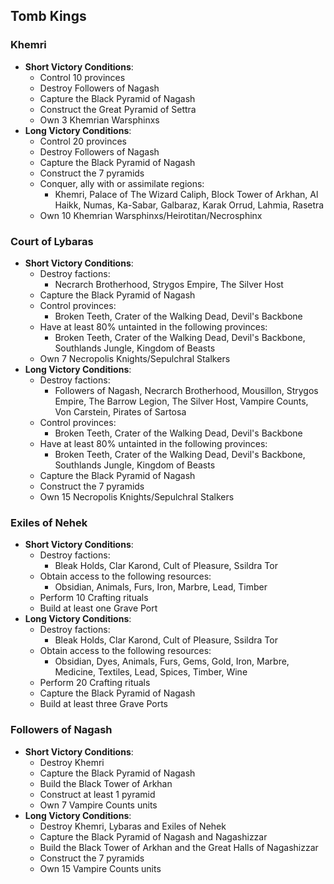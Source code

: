 ## Tomb Kings

### Khemri

* **Short Victory Conditions**:
    * Control 10 provinces
	* Destroy Followers of Nagash
	* Capture the Black Pyramid of Nagash
	* Construct the Great Pyramid of Settra
	* Own 3 Khemrian Warsphinxs
* **Long Victory Conditions**:
    * Control 20 provinces
	* Destroy Followers of Nagash
	* Capture the Black Pyramid of Nagash
	* Construct the 7 pyramids
	* Conquer, ally with or assimilate regions:
	    * Khemri, Palace of The Wizard Caliph, Block Tower of Arkhan, Al Haikk, Numas, Ka-Sabar, Galbaraz, Karak Orrud, 
	    Lahmia, Rasetra
	* Own 10 Khemrian Warsphinxs/Heirotitan/Necrosphinx

### Court of Lybaras

* **Short Victory Conditions**:
	* Destroy factions:
	    * Necrarch Brotherhood, Strygos Empire, The Silver Host
	* Capture the Black Pyramid of Nagash
	* Control provinces:
	    * Broken Teeth, Crater of the Walking Dead, Devil's Backbone
	* Have at least 80% untainted in the following provinces:
	    * Broken Teeth, Crater of the Walking Dead, Devil's Backbone, Southlands Jungle, Kingdom of Beasts
	* Own 7 Necropolis Knights/Sepulchral Stalkers
* **Long Victory Conditions**:
	* Destroy factions:
	    * Followers of Nagash, Necrarch Brotherhood, Mousillon, Strygos Empire, The Barrow Legion, The Silver Host, 
	    Vampire Counts, Von Carstein, Pirates of Sartosa
	* Control provinces:
	    * Broken Teeth, Crater of the Walking Dead, Devil's Backbone
	* Have at least 80% untainted in the following provinces:
	    * Broken Teeth, Crater of the Walking Dead, Devil's Backbone, Southlands Jungle, Kingdom of Beasts
	* Capture the Black Pyramid of Nagash
	* Construct the 7 pyramids
	* Own 15 Necropolis Knights/Sepulchral Stalkers

### Exiles of Nehek

* **Short Victory Conditions**:
	* Destroy factions:
	    * Bleak Holds, Clar Karond, Cult of Pleasure, Ssildra Tor
	* Obtain access to the following resources:
	    * Obsidian, Animals, Furs, Iron, Marbre, Lead, Timber
	* Perform 10 Crafting rituals
	* Build at least one Grave Port
* **Long Victory Conditions**:
	* Destroy factions:
	    * Bleak Holds, Clar Karond, Cult of Pleasure, Ssildra Tor
	* Obtain access to the following resources:
	    * Obsidian, Dyes, Animals, Furs, Gems, Gold, Iron, Marbre, Medicine, Textiles, Lead, Spices, Timber, Wine
	* Perform 20 Crafting rituals
	* Capture the Black Pyramid of Nagash
	* Build at least three Grave Ports

### Followers of Nagash

* **Short Victory Conditions**:
	* Destroy Khemri
	* Capture the Black Pyramid of Nagash
	* Build the Black Tower of Arkhan
	* Construct at least 1 pyramid
	* Own 7 Vampire Counts units
* **Long Victory Conditions**:
	* Destroy Khemri, Lybaras and Exiles of Nehek
	* Capture the Black Pyramid of Nagash and Nagashizzar
	* Build the Black Tower of Arkhan and the Great Halls of Nagashizzar
	* Construct the 7 pyramids
	* Own 15 Vampire Counts units
